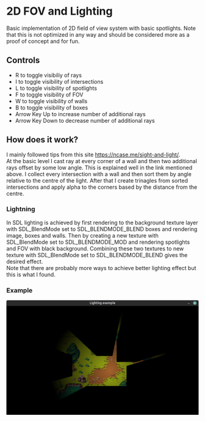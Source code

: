 # 2D FOV and Lighting

Basic implementation of 2D field of view system with basic spotlights.
Note that this is not optimized in any way and should be considered more as a proof of concept and for fun.

## Controls
+ R to toggle visibiliy of rays
+ I to toggle visibility of intersections
+ L to toggle visibility of spotlights
+ F to toggle visibility of FOV
+ W to toggle visibility of walls
+ B to toggle visibility of boxes
+ Arrow Key Up to increase number of additional rays
+ Arrow Key Down to decrease number of additional rays

## How does it work?
I mainly followed tips from this site https://ncase.me/sight-and-light/.  
At the basic level I cast ray at every corner of a wall and then two additional rays
offset by some low angle. This is explained well in the link mentioned above.
I collect every intersection with a wall and then sort them by angle relative to the centre of the light.
After that I create trinagles from sorted intersections and apply alpha to the corners based by the distance from the centre.

### Lightning
In SDL lighting is achieved by first rendering to the background texture layer with SDL_BlendMode set to SDL_BLENDMODE_BLEND boxes and rendering image, boxes and walls. Then by creating a new texture with SDL_BlendMode set to SDL_BLENDMODE_MOD and rendering spotlights and FOV with black background. Combining these two textures to new texture with SDL_BlendMode set to SDL_BLENDMODE_BLEND gives the desired effect.  
Note that there are probably more ways to achieve better lighting effect but this is what I found.

### Example
![My Image](resources/lighting.png)

